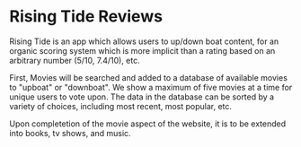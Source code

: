 # Rising Tide Reviews

Rising Tide is an app which allows users to up/down boat content, for an organic scoring system which is more implicit than a rating based on an arbitrary number (5/10, 7.4/10), etc. 

First, Movies will be searched and added to a database of available movies to "upboat" or "downboat". We show a maximum of five movies at a time for unique users to vote upon. The data in the database can be sorted by a variety of choices, including most recent, most popular, etc.

Upon completetion of the movie aspect of the website, it is to be extended into books, tv shows, and music.


